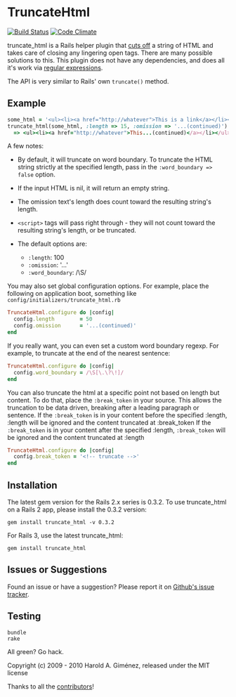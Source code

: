 TruncateHtml
============

[![Build Status](https://secure.travis-ci.org/hgmnz/truncate_html.png?branch=master)](http://travis-ci.org/hgmnz/truncate_html)
[![Code Climate](https://codeclimate.com/badge.png)](https://codeclimate.com/github/hgmnz/truncate_html)

truncate_html is a Rails helper plugin that [cuts off](http://www.youtube.com/watch?v=6XG4DIOA7nU) a string of HTML and takes care of closing any lingering open tags. There are many possible solutions to this. This plugin does not have any dependencies, and does all it's work via [regular expressions](http://xkcd.com/208/).

The API is very similar to Rails' own <code>truncate()</code> method.


Example
-------

```ruby
some_html = '<ul><li><a href="http://whatever">This is a link</a></li></ul>'
truncate_html(some_html, :length => 15, :omission => '...(continued)')
  => <ul><li><a href="http://whatever">This...(continued)</a></li></ul>
```

A few notes:

* By default, it will truncate on word boundary.
  To truncate the HTML string strictly at the specified length, pass in the `:word_boundary => false` option.
* If the input HTML is nil, it will return an empty string.
* The omission text's length does count toward the resulting string's length.
* `<script>` tags will pass right through - they will not count toward the resulting string's length, or be truncated.

* The default options are:
  * `:length`: 100
  * `:omission`: '...'
  * `:word_boundary`: /\S/

You may also set global configuration options.
For example, place the following on application boot,
something like `config/initializers/truncate_html.rb`

```ruby
TruncateHtml.configure do |config|
  config.length        = 50
  config.omission      = '...(continued)'
end
```

If you really want, you can even set a custom word boundary regexp.
For example, to truncate at the end of the nearest sentence:

```ruby
TruncateHtml.configure do |config|
  config.word_boundary = /\S[\.\?\!]/
end
```

You can also truncate the html at a specific point not based on length but content.
To do that, place the `:break_token` in your source. This allows the truncation to be
data driven, breaking after a leading paragraph or sentence. If the
`:break_token` is in your content before the specified :length, :length will be
ignored and the content truncated at :break_token
If the `:break_token` is in your content after the specified :length,
`:break_token` will be ignored and the content truncated at :length

```ruby
TruncateHtml.configure do |config|
  config.break_token = '<!-- truncate -->'
end
```
Installation
------------

The latest gem version for the Rails 2.x series is 0.3.2.
To use truncate_html on a Rails 2 app, please install the 0.3.2 version:

    gem install truncate_html -v 0.3.2

For Rails 3, use the latest truncate_html:

    gem install truncate_html

Issues or Suggestions
---------------------

Found an issue or have a suggestion? Please report it on [Github's issue tracker](http://github.com/hgmnz/truncate_html/issues).

Testing
-------

    bundle
    rake

All green? Go hack.

Copyright (c) 2009 - 2010 Harold A. Giménez, released under the MIT license

Thanks to all the [contributors](https://github.com/hgmnz/truncate_html/contributors)!
